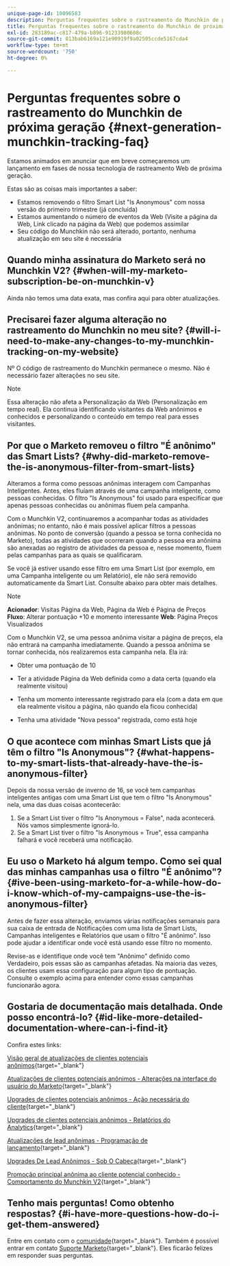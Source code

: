 ```yaml
---
unique-page-id: 10096583
description: Perguntas frequentes sobre o rastreamento do Munchkin de próxima geração - Documentos do Marketo - Documentação do produto
title: Perguntas frequentes sobre o rastreamento do Munchkin de próxima geração
exl-id: 283189ac-c817-479a-b896-91233980608c
source-git-commit: 813bab6169a121e90919f9a02505ccde5167cda4
workflow-type: tm+mt
source-wordcount: '750'
ht-degree: 0%

---
```


# Perguntas frequentes sobre o rastreamento do Munchkin de próxima geração {#next-generation-munchkin-tracking-faq}

Estamos animados em anunciar que em breve começaremos um lançamento em fases de nossa tecnologia de rastreamento Web de próxima geração.

Estas são as coisas mais importantes a saber:

* Estamos removendo o filtro Smart List &quot;Is Anonymous&quot; com nossa versão do primeiro trimestre (já concluída)
* Estamos aumentando o número de eventos da Web (Visite a página da Web, Link clicado na página da Web) que podemos assimilar
* Seu código do Munchkin não será alterado, portanto, nenhuma atualização em seu site é necessária

## Quando minha assinatura do Marketo será no Munchkin V2? {#when-will-my-marketo-subscription-be-on-munchkin-v}

Ainda não temos uma data exata, mas confira aqui para obter atualizações.

## Precisarei fazer alguma alteração no rastreamento do Munchkin no meu site? {#will-i-need-to-make-any-changes-to-my-munchkin-tracking-on-my-website}

Nº O código de rastreamento do Munchkin permanece o mesmo. Não é necessário fazer alterações no seu site.

>[!NOTE]
>
>Essa alteração não afeta a Personalização da Web (Personalização em tempo real). Ela continua identificando visitantes da Web anônimos e conhecidos e personalizando o conteúdo em tempo real para esses visitantes.

## Por que o Marketo removeu o filtro &quot;É anônimo&quot; das Smart Lists? {#why-did-marketo-remove-the-is-anonymous-filter-from-smart-lists}

Alteramos a forma como pessoas anônimas interagem com Campanhas Inteligentes. Antes, eles fluíam através de uma campanha inteligente, como pessoas conhecidas. O filtro &quot;Is Anonymous&quot; foi usado para especificar que apenas pessoas conhecidas ou anônimas fluem pela campanha.

Com o Munchkin V2, continuaremos a acompanhar todas as atividades anônimas; no entanto, não é mais possível aplicar filtros a pessoas anônimas. No ponto de conversão (quando a pessoa se torna conhecida no Marketo), todas as atividades que ocorreram quando a pessoa era anônima são anexadas ao registro de atividades da pessoa e, nesse momento, fluem pelas campanhas para as quais se qualificaram.

Se você já estiver usando esse filtro em uma Smart List (por exemplo, em uma Campanha inteligente ou um Relatório), ele não será removido automaticamente da Smart List. Consulte abaixo para obter mais detalhes.

>[!NOTE]
>
>**Acionador**: Visitas Página da Web, Página da Web é Página de Preços\
>**Fluxo**: Alterar pontuação +10 e momento interessante
>**Web**: Página Preços Visualizados
>
>Com o Munchkin V2, se uma pessoa anônima visitar a página de preços, ela não entrará na campanha imediatamente. Quando a pessoa anônima se tornar conhecida, nós realizaremos esta campanha nela. Ela irá:
>
>* Obter uma pontuação de 10
>
>* Ter a atividade Página da Web definida como a data certa (quando ela realmente visitou)
>
>* Tenha um momento interessante registrado para ela (com a data em que ela realmente visitou a página, não quando ela ficou conhecida)
>
>* Tenha uma atividade &quot;Nova pessoa&quot; registrada, como está hoje


## O que acontece com minhas Smart Lists que já têm o filtro &quot;Is Anonymous&quot;? {#what-happens-to-my-smart-lists-that-already-have-the-is-anonymous-filter}

Depois da nossa versão de inverno de 16, se você tem campanhas inteligentes antigas com uma Smart List que tem o filtro &quot;Is Anonymous&quot; nela, uma das duas coisas acontecerão:

1. Se a Smart List tiver o filtro &quot;Is Anonymous = False&quot;, nada acontecerá. Nós vamos simplesmente ignorá-lo.
1. Se a Smart List tiver o filtro &quot;Is Anonymous = True&quot;, essa campanha falhará e você receberá uma notificação.

## Eu uso o Marketo há algum tempo. Como sei qual das minhas campanhas usa o filtro &quot;É anônimo&quot;? {#ive-been-using-marketo-for-a-while-how-do-i-know-which-of-my-campaigns-use-the-is-anonymous-filter}

Antes de fazer essa alteração, enviamos várias notificações semanais para sua caixa de entrada de Notificações com uma lista de Smart Lists, Campanhas inteligentes e Relatórios que usam o filtro &quot;É anônimo&quot;. Isso pode ajudar a identificar onde você está usando esse filtro no momento.

Revise-as e identifique onde você tem &quot;Anônimo&quot; definido como Verdadeiro, pois essas são as campanhas afetadas. Na maioria das vezes, os clientes usam essa configuração para algum tipo de pontuação. Consulte o exemplo acima para entender como essas campanhas funcionarão agora.

## Gostaria de documentação mais detalhada. Onde posso encontrá-lo? {#id-like-more-detailed-documentation-where-can-i-find-it}

Confira estes links:

[Visão geral de atualizações de clientes potenciais anônimos](https://nation.marketo.com/docs/DOC-2937){target=&quot;_blank&quot;}

[Atualizações de clientes potenciais anônimos - Alterações na interface do usuário do Marketo](https://nation.marketo.com/docs/DOC-2938){target=&quot;_blank&quot;}

[Upgrades de clientes potenciais anônimos - Ação necessária do cliente](https://nation.marketo.com/docs/DOC-2939){target=&quot;_blank&quot;}

[Upgrades de clientes potenciais anônimos - Relatórios do Analytics](https://nation.marketo.com/docs/DOC-2940){target=&quot;_blank&quot;}

[Atualizações de lead anônimas - Programação de lançamento](https://nation.marketo.com/docs/DOC-2961){target=&quot;_blank&quot;}

[Upgrades De Lead Anônimos - Sob O Cabeça](https://nation.marketo.com/docs/DOC-2962){target=&quot;_blank&quot;}

[Promoção principal anônima ao cliente potencial conhecido - Comportamento do Munchkin V2](https://nation.marketo.com/docs/DOC-2963){target=&quot;_blank&quot;}

## Tenho mais perguntas! Como obtenho respostas? {#i-have-more-questions-how-do-i-get-them-answered}

Entre em contato com o [comunidade](https://nation.marketo.com/){target=&quot;_blank&quot;}. Também é possível entrar em contato [Suporte Marketo](https://nation.marketo.com/t5/Support/ct-p/Support){target=&quot;_blank&quot;}. Eles ficarão felizes em responder suas perguntas.
